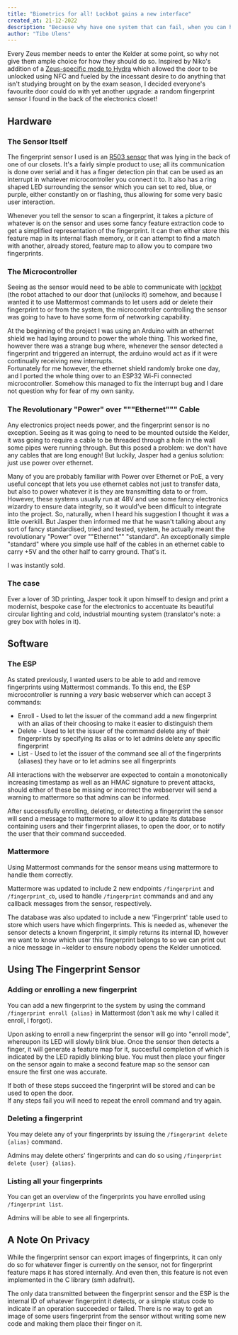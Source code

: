 ```yaml
---
title: "Biometrics for all! Lockbot gains a new interface"
created_at: 21-12-2022
description: "Because why have one system that can fail, when you can have several"
author: "Tibo Ulens"
---
```


Every Zeus member needs to enter the Kelder at some point, so why not give them
ample choice for how they should do so. Inspired by Niko's addition of a
[Zeus-specific mode to Hydra](https://zeus.gent/blog/21-22/zeus_modus_hydra/)
which allowed the door to be unlocked using NFC and fueled by the incessant
desire to do anything that isn't studying brought on by the exam season, I
decided everyone's favourite door could do with yet another upgrade: a random
fingerprint sensor I found in the back of the electronics closet!

## Hardware

### The Sensor Itself

The fingerprint sensor I used is an
[R503 sensor](https://www.adafruit.com/product/4651) that was lying in the back
of one of our closets. It's a fairly simple product to use; all its
communication is done over serial and it has a finger detection pin that can be
used as an interrupt in whatever microcontroller you connect it to. It also has
a ring shaped LED surrounding the sensor which you can set to red, blue, or
purple, either constantly on or flashing, thus allowing for some very basic
user interaction.

Whenever you tell the sensor to scan a fingerprint, it takes a picture of
whatever is on the sensor and uses some fancy feature extraction code to get a
simplified representation of the fingerprint. It can then either store this
feature map in its internal flash memory, or it can attempt to find a match
with another, already stored, feature map to allow you to compare two
fingerprints.

### The Microcontroller

Seeing as the sensor would need to be able to communicate with
[lockbot](https://github.com/zeusWPI/lockbot) (the robot attached to our door
that (un)locks it) somehow, and because I wanted it to use Mattermost commands
to let users add or delete their fingerprint to or from the system, the
microcontroller controlling the sensor was going to have to have some form of
networking capability.

At the beginning of the project I was using an Arduino with an ethernet shield
we had laying around to power the whole thing. This worked fine, however there
was a strange bug where, whenever the sensor detected a fingerprint and
triggered an interrupt, the arduino would act as if it were continually
receiving new interrupts. <br/>
Fortunately for me however, the ethernet shield randomly broke one day, and I
ported the whole thing over to an ESP32 Wi-Fi connected microcontroller.
Somehow this managed to fix the interrupt bug and I dare not question why
for fear of my own sanity.

### The Revolutionary "Power" over """Ethernet""" Cable

Any electronics project needs power, and the fingerprint sensor is no
exception. Seeing as it was going to need to be mounted outside the Kelder, it
was going to require a cable to be threaded through a hole in the wall some
pipes were running through. But this posed a problem: we don't have any cables
that are long enough! But luckily, Jasper had a genius solution: just use power
over ethernet.

Many of you are probably familiar with Power over Ethernet or PoE, a very
useful concept that lets you use ethernet cables not just to transfer data, but
also to power whatever it is they are transmitting data to or from. However,
these systems usually run at 48V and use some fancy electronics wizardry to
ensure data integrity, so it would've been difficult to integrate into the
project. So, naturally, when I heard his suggestion I thought it was a little
overkill. But Jasper then informed me that he wasn't talking about any sort of
fancy standardised, tried and tested, system, he actually meant the
revolutionary "Power" over ""Ethernet"" "standard". An exceptionally simple
"standard" where you simple use half of the cables in an ethernet cable to
carry +5V and the other half to carry ground. That's it.

I was instantly sold.

### The case

Ever a lover of 3D printing, Jasper took it upon himself to design and print a
modernist, bespoke case for the electronics to accentuate its beautiful
circular lighting and cold, industrial mounting system (translator's note: a
grey box with holes in it).

## Software

### The ESP

As stated previously, I wanted users to be able to add and remove fingerprints
using Mattermost commands. To this end, the ESP microcontroller is running a
*very* basic webserver which can accept 3 commands:

 - Enroll - Used to let the issuer of the command add a new fingerprint with an
            alias of their choosing to make it easier to distinguish them
 - Delete - Used to let the issuer of the command delete any of their
            fingerprints by specifying its alias or to let admins delete any
			specific fingerprint
 - List - Used to let the issuer of the command see all of the fingerprints
          (aliases) they have or to let admins see all fingerprints

All interactions with the webserver are expected to contain a monotonically
increasing timestamp as well as an HMAC signature to prevent attacks, should
either of these be missing or incorrect the webserver will send a warning to
mattermore so that admins can be informed.

After successfully enrolling, deleting, or detecting a fingerprint the sensor
will send a message to mattermore to allow it to update its database containing
users and their fingerprint aliases, to open the door, or to notify the user
that their command succeeded.

### Mattermore

Using Mattermost commands for the sensor means using mattermore to handle them
correctly.

Mattermore was updated to include 2 new endpoints `/fingerprint` and
`/fingerprint_cb`, used to handle `/fingerprint` commands and and any callback
messages from the sensor, respectively.

The database was also updated to include a new 'Fingerprint' table used to
store which users have which fingerprints. This is needed as, whenever the
sensor detects a known fingerprint, it simply returns its internal ID, however
we want to know which user this fingerprint belongs to so we can print out a
nice message in ~kelder to ensure nobody opens the Kelder unnoticed.

## Using The Fingerprint Sensor

### Adding or enrolling a new fingerprint

You can add a new fingerprint to the system by using the command
`/fingerprint enroll {alias}` in Mattermost (don't ask me why I called it
enroll, I forgot).

Upon asking to enroll a new fingerprint the sensor will go into "enroll mode",
whereupon its LED will slowly blink blue. Once the sensor then detects a
finger, it will generate a feature map for it, succesfull completion of which
is indicated by the LED rapidly blinking blue. You must then place your finger
on the sensor again to make a second feature map so the sensor can ensure the
first one was accurate.

If both of these steps succeed the fingerprint will be stored and can be used
to open the door. <br/>
If any steps fail you will need to repeat the enroll command and try again.

### Deleting a fingerprint

You may delete any of your fingerprints by issuing the
`/fingerprint delete {alias}` command.

Admins may delete others' fingerprints and can do so using
`/fingerprint delete {user} {alias}`.

### Listing all your fingerprints

You can get an overview of the fingerprints you have enrolled using
`/fingerprint list`.

Admins will be able to see all fingerprints.

## A Note On Privacy

While the fingerprint sensor can export images of fingerprints, it can only do
so for whatever finger is currently on the sensor, not for fingerprint
feature maps it has stored internally. And even then, this feature is not even
implemented in the C library (smh adafruit).

The only data transmitted between the fingerprint sensor and the ESP is the
internal ID of whatever fingerprint it detects, or a simple status code to
indicate if an operation succeeded or failed. There is no way to get an image
of some users fingerprint from the sensor without writing some new code and
making them place their finger on it.
